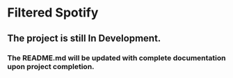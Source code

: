 # Filtered Spotify

## The project is still In Development.

### The README.md will be updated with complete documentation upon project completion.
